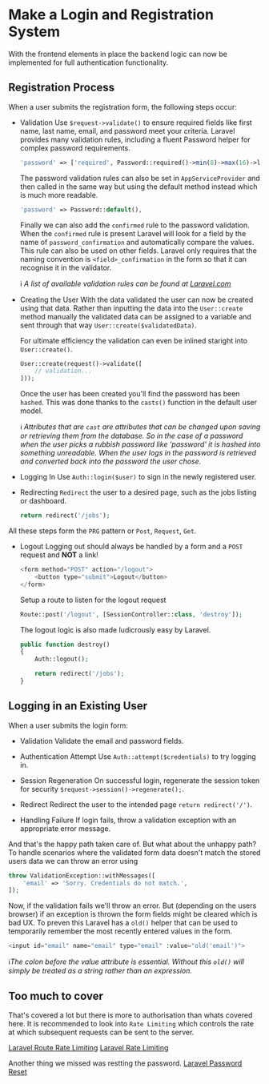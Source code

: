 # Make a Login and Registration System
With the frontend elements in place the backend logic can now be implemented for full authentication functionality.

## Registration Process
When a user submits the registration form, the following steps occur:

* Validation
    Use `$request->validate()` to ensure required fields like first name, last name, email, and password meet your criteria. Laravel provides many validation rules, including a fluent Password helper for complex password requirements.
    
    ```php
    'password' => ['required', Password::required()->min(8)->max(16)->letters()->numbers()],
    ```

    The password validation rules can also be set in `AppServiceProvider` and then called in the same way but using the default method instead which is much more readable.
    
    ```php
    'password' => Password::default(),
    ```

    Finally we can also add the `confirmed` rule to the password validation. When the `confirmed` rule is present Laravel will look for a field by the name of `password_confirmation` and automatically compare the values. This rule can also be used on other fields. Laravel only requires that the naming convention is `<field>_confirmation` in the form so that it can recognise it in the validator.

    ℹ️ *A list of available validation rules can be found at [Laravel.com](https://laravel.com/docs/12.x/validation#available-validation-rules)*

* Creating the User
    With the data validated the user can now be created using that data. Rather than inputting the data into the `User::create` method manually the validated data can be assigned to a variable and sent through that way `User::create($validatedData)`.
    
    For ultimate efficiency the validation can even be inlined staright into `User::create()`.

    ```php
    User::create(request()->validate([
        // validation...
    ]));
    ```

    Once the user has been created you'll find the password has been `hashed`. This was done thanks to the `casts()` function in the default user model. 

    ℹ️ *Attributes that are `cast` are attributes that can be changed upon saving or retrieving them from the database. So in the case of a password when the user picks a rubbish password like 'password' it is hashed into something unreadable. When the user logs in the password is retrieved and converted back into the password the user chose.*

* Logging In
    Use `Auth::login($user)` to sign in the newly registered user.

* Redirecting
    `Redirect` the user to a desired page, such as the jobs listing or dashboard.
    ```php
    return redirect('/jobs');
    ```

All these steps form the `PRG` pattern or `Post`, `Request`, `Get`.

* Logout
    Logging out should always be handled by a form and a `POST` request and **NOT** a link!
    
    ```php
    <form method="POST" action="/logout">
        <button type="submit">Logout</button>
    </form>
    ```

    Setup a route to listen for the logout request
    ```php
    Route::post('/logout', [SessionController::class, 'destroy']);
    ```
    
    The logout logic is also made ludicrously easy by Laravel.
    ```php
    public function destroy()
    {
        Auth::logout();

        return redirect('/jobs');
    }
    ```

## Logging in an Existing User
When a user submits the login form:

* Validation
    Validate the email and password fields.

* Authentication Attempt
    Use `Auth::attempt($credentials)` to try logging in.

* Session Regeneration
    On successful login, regenerate the session token for security `$request->session()->regenerate();`.

* Redirect
    Redirect the user to the intended page `return redirect('/')`.

* Handling Failure
    If login fails, throw a validation exception with an appropriate error message.

And that's the happy path taken care of. But what about the unhappy path? To handle scenarios where the validated form data doesn't match the stored users data we can throw an error using 
```php
throw ValidationException::withMessages([
    'email' => 'Sorry. Credentials do not match.',
]);
```

Now, if the validation fails we'll throw an error. But (depending on the users browser) if an exception is thrown the form fields might be cleared which is bad UX. To preven this Laravel has a `old()` helper that can be used to temporarily remember the most recently entered values in the form.

```php
<input id="email" name="email" type="email" :value="old('email')">
```
ℹ️*The colon before the value attribute is essential. Without this `old()` will simply be treated as a string rather than an expression.*

## Too much to cover
That's covered a lot but there is more to authorisation than whats covered here. It is recommended to look into `Rate Limiting` which controls the rate at which subsequent requests can be sent to the server.

[Laravel Route Rate Limiting](https://laravel.com/docs/12.x/routing#rate-limiting)
[Laravel Rate Limiting](https://laravel.com/docs/12.x/rate-limiting)

Another thing we missed was restting the password.
[Laravel Password Reset](https://laravel.com/docs/12.x/passwords)